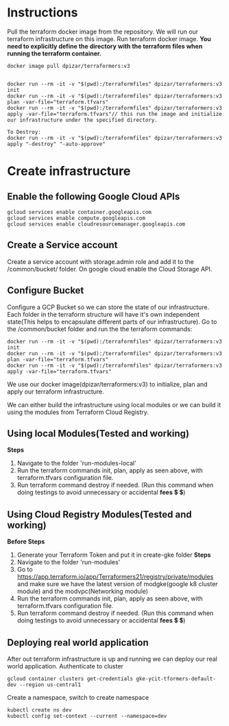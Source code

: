 # Instructions
Pull the terraform docker image from the repository. We will run our terraform infrastructure on this image.
Run terraform docker image. **You need to explicitly define the directory with the terraform files when running the terraform container.**
```
docker image pull dpizar/terraformers:v3


docker run --rm -it -v "$(pwd):/terraformfiles" dpizar/terraformers:v3 init
docker run --rm -it -v "$(pwd):/terraformfiles" dpizar/terraformers:v3 plan -var-file="terraform.tfvars"
docker run --rm -it -v "$(pwd):/terraformfiles" dpizar/terraformers:v3 apply -var-file="terraform.tfvars"// this run the image and initialize our infrastructure under the specified directory.

To Destroy:
docker run --rm -it -v "$(pwd):/terraformfiles" dpizar/terraformers:v3 apply "-destroy" "-auto-approve"

```

# Create infrastructure

## Enable the following Google Cloud APIs
```
gcloud services enable container.googleapis.com
gcloud services enable compute.googleapis.com 
gcloud services enable cloudresourcemanager.googleapis.com
```

## Create a Service account
Create a service account with storage.admin role and add it to the /common/bucket/ folder. On google cloud enable the Cloud Storage API.

## Configure Bucket
Configure a GCP Bucket so we can store the state of our infrastructure. Each folder in the terraform structure will have it's own independent state(This helps to encapsulate different parts of our infrastructure).
Go to the /common/bucket folder and run the the terraform commands:
```
docker run --rm -it -v "$(pwd):/terraformfiles" dpizar/terraformers:v3 init
docker run --rm -it -v "$(pwd):/terraformfiles" dpizar/terraformers:v3 plan -var-file="terraform.tfvars"
docker run --rm -it -v "$(pwd):/terraformfiles" dpizar/terraformers:v3 apply -var-file="terraform.tfvars"
```
We use our docker image(dpizar/terraformers:v3) to initialize, plan and apply our terraform infrastructure.

We can either build the infrastructure using local modules or we can build it using the modules from Terraform Cloud Registry.
## Using local Modules(Tested and working)
**Steps**
1. Navigate to the folder 'run-modules-local'
2. Run the terraform commands init, plan, apply as seen above, with terraform.tfvars configuration file.
3. Run terraform command destroy if needed. (Run this command when doing testings to avoid unnecessary or accidental **fees** :heavy_dollar_sign: :heavy_dollar_sign:)

## Using Cloud Registry Modules(Tested and working)
**Before Steps**
1. Generate your Terraform Token and put it in create-gke folder
**Steps**
1. Navigate to the folder 'run-modules'
2. Go to https://app.terraform.io/app/Terraformers21/registry/private/modules and make sure we have the latest version of modgke(google k8 cluster module) and the modvpc(Networking module)
3. Run the terraform commands init, plan, apply as seen above, with terraform.tfvars configuration file.
4. Run terraform command destroy if needed. (Run this command when doing testings to avoid unnecessary or accidental **fees** :heavy_dollar_sign: :heavy_dollar_sign:)


## Deploying real world application
After out terraform infrastructure is up and running we can deploy our real world application.
Authenticate to cluster 
```
gcloud container clusters get-credentials gke-ycit-tformers-default-dev --region us-central1 
```

Create a namespace, switch to create namespace
```
kubectl create ns dev
kubectl config set-context --current --namespace=dev

```